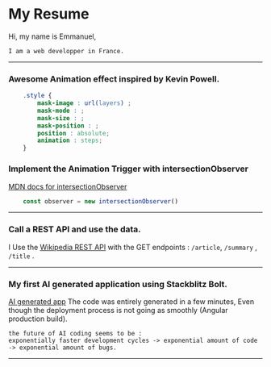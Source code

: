 
# My Resume
Hi, my name is Emmanuel,

    I am a web developper in France.

--------
### Awesome Animation effect inspired by Kevin Powell. 
```css
    .style {
        mask-image : url(layers) ;
        mask-mode : ;
        mask-size : ;
        mask-position : ;
        position : absolute;
        animation : steps;
    }
```
### Implement the Animation Trigger with intersectionObserver
[MDN docs for intersectionObserver](https://developer.mozilla.org/en-US/docs/Web/API/IntersectionObserver/IntersectionObserver)
```js
    const observer = new intersectionObserver()
```

--------
### Call a REST API and use the data. 
I Use the [Wikipedia REST API](https://doc.wikimedia.org/Wikibase/master/js/rest-api/) 
with the GET endpoints : `/article`, `/summary` , `/title` . 

--------
### My first AI generated application using Stackblitz Bolt. 
<!-- [Try Stackblitz Bolt](https://bolt.new/) -->

[AI generated app](https://bolt.new/~/stackblitz-starters-m8udfr)
The code was entirely generated in a few minutes, 
Even though the deployment process is not going as smoothly (Angular production build).

    the future of AI coding seems to be : 
    exponentially faster development cycles -> exponential amount of code -> exponential amount of bugs.

--------



